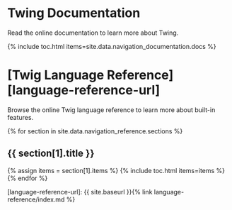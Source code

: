 # Twing Documentation

Read the online documentation to learn more about Twing.

{% include toc.html items=site.data.navigation_documentation.docs %}

# [Twig Language Reference][language-reference-url]

Browse the online Twig language reference to learn more about built-in features.

<div>
    {% for section in site.data.navigation_reference.sections %}
        <h2>{{ section[1].title }}</h2>
        {% assign items = section[1].items %}
        {% include toc.html items=items %}
    {% endfor %}
</div>

[language-reference-url]: {{ site.baseurl }}{% link language-reference/index.md %}